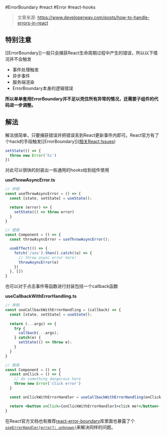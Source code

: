 #ErrorBoundary #react #Error #react-hooks 

>文章来源: https://www.developerway.com/posts/how-to-handle-errors-in-react

## 特别注意

[[ErrorBoundary]]一般只会捕获React生命周期过程中产生的错误，所以以下情况并不会触发

- 事件处理触发
- 异步事件
- 服务端渲染
- ErrorBoundary本身的逻辑错误

**所以单单套用ErrorBoundary并不足以兜住所有异常的情况，还需要子组件的代码进一步调整。**

## 解法

解法很简单，只要捕获错误并把错误丢到React更新事件内即可。React官方有了个hack的手段触发[[ErrorBoundary]]([相关React Issues](https://github.com/facebook/react/issues/14981#issuecomment-468460187))

```jsx
setState(() => {
  throw new Error('hi')
})
```

对此可以很快的封装出一些通用的hooks给到组件使用

**useThrowAsyncError.ts**

```jsx
// 声明
const useThrowAsyncError = () => {
  const [state, setState] = useState();

  return (error) => {
    setState(() => throw error)
  }
}

// 使用
const Component = () => {
  const throwAsyncError = useThrowAsyncError();

  useEffect(() => {
    fetch('/xxx').then().catch((e) => {
      // throw async error here!
      throwAsyncError(e)
    })
  }, [])
}
```

也可以对于点击事件等函数进行封装包括一个callback函数

**useCallbackWithErrorHandling.ts**

```jsx
// 声明
const useCallbackWithErrorHandling = (callback) => {
  const [state, setState] = useState();
  
  return (...args) => {
    try {
      callback(...args);
    } catch(e) {
      setState(() => throw e);
    }
  }
}

// 使用
const Component = () => {
  const onClick = () => {
    // do something dangerous here
    throw new Error('click error')
  }

  const onClickWithErrorHandler = useCallbackWithErrorHandling(onClick);

  return <button onClick={onClickWithErrorHandler}>click me!</button>
}
```

在React官方文档也有推荐[react-error-boundary](https://github.com/bvaughn/react-error-boundary)库里面也暴露了个[`useErrorHandler(error?: unknown)`](https://github.com/bvaughn/react-error-boundary#useerrorhandlererror-unknown)来解决同样的问题。
